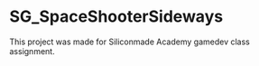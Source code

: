 # SG_SpaceShooterSideways
 This project was made for Siliconmade Academy gamedev class assignment.
 
 
 
